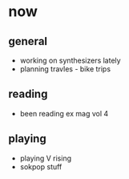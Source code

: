 # now

## general

- working on synthesizers lately
- planning travles - bike trips

## reading

- been reading ex mag vol 4

## playing

- playing V rising
- sokpop stuff
